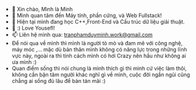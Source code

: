 - 👋 Xin chào, Mình là Minh
- 👀 Mình quan tâm đến Máy tính, phần cứng, và Web Fullstack!
- 🌱 Hiện tại mình đang học C++,Front-End và Cấu trúc dữ liệu giải thuật.
- 💞️ :) Love Yousefl! 
- 📫 Liên hệ mình qua: tranphamduyminh.work@gmail.com
- Để nói qua về mình thì mình là người tò mò và đam mê với công nghệ, máy móc ,... mặc dù bản thân mình không có năng lực trong những lĩnh vực này, ngoài ra thì tính cách mình có hơi Crazy nên hầu như không ai ưa mình :)
- Quan điểm sống thì nói chung là mình thích gì thì mình cứ việc làm thôi, không cần bận tâm người khác nghĩ gì về mình, cuộc đời ngắn ngủi cũng chẳng ai sống đủ lâu để bàn tán mãi :)

<!---
tranphamduyminh-dev/tranphamduyminh-dev is a ✨ special ✨ repository because its `README.md` (this file) appears on your GitHub profile.
You can click the Preview link to take a look at your changes.
--->
